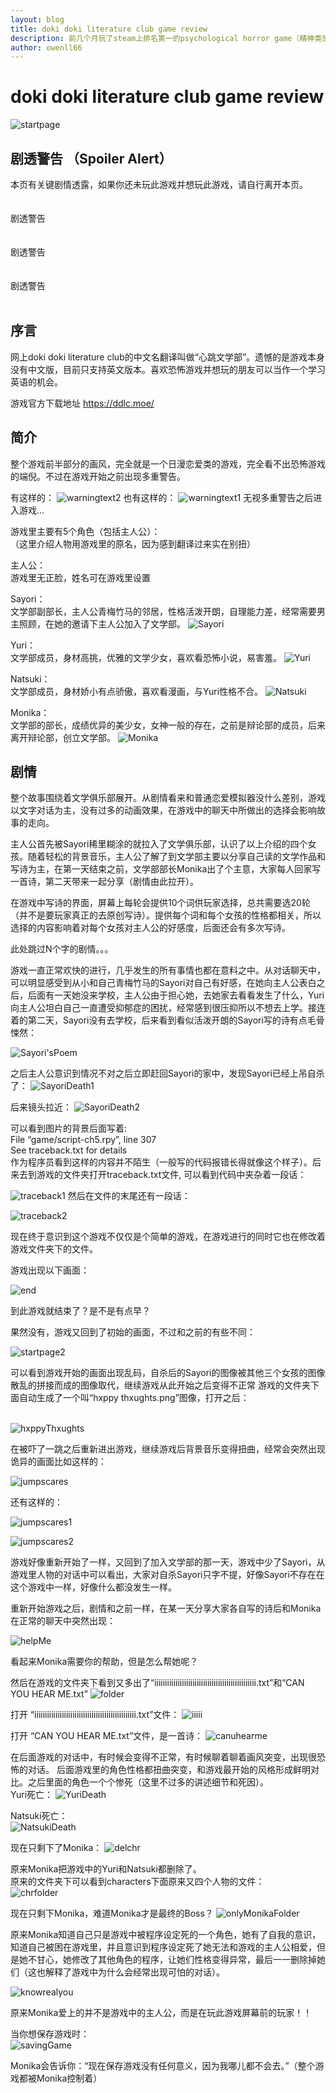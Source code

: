 ```yaml
---
layout: blog
title: doki doki literature club game review
description: 前几个月玩了steam上排名第一的psychological horror game（精神类恐怖游戏）的 doki doki literature club 觉得整个游戏的设计理念非常有意思，包括一些情结的设计，所以打算写一篇blog聊聊这个游戏。
author: owenll66
---
```

# doki doki literature club game review
![startpage](https://www.owenll66.com/blog-res/blog-dokidoki/startpage.png)

## 剧透警告 （Spoiler Alert）
本页有关键剧情透露，如果你还未玩此游戏并想玩此游戏，请自行离开本页。
<br>
<br>
<br>剧透警告
<br>
<br>
<br>剧透警告
<br>
<br>
<br>剧透警告
<br>
<br>

## 序言
网上doki doki literature club的中文名翻译叫做“心跳文学部”。遗憾的是游戏本身没有中文版，目前只支持英文版本。喜欢恐怖游戏并想玩的朋友可以当作一个学习英语的机会。  

游戏官方下载地址 https://ddlc.moe/

## 简介
整个游戏前半部分的画风，完全就是一个日漫恋爱类的游戏，完全看不出恐怖游戏的端倪。不过在游戏开始之前出现多重警告。  

有这样的：
![warningtext2](https://www.owenll66.com/blog-res/blog-dokidoki/warningtext2.png)
也有这样的：
![warningtext1](https://www.owenll66.com/blog-res/blog-dokidoki/warningtext1.png)
无视多重警告之后进入游戏...

游戏里主要有5个角色（包括主人公）：  
（这里介绍人物用游戏里的原名，因为感到翻译过来实在别扭）  

主人公：  
游戏里无正脸，姓名可在游戏里设置

Sayori：  
文学部副部长，主人公青梅竹马的邻居，性格活泼开朗，自理能力差，经常需要男主照顾，在她的邀请下主人公加入了文学部。
![Sayori](https://www.owenll66.com/blog-res/blog-dokidoki/Sayori.jpg)

Yuri：  
文学部成员，身材高挑，优雅的文学少女，喜欢看恐怖小说，易害羞。
![Yuri](https://www.owenll66.com/blog-res/blog-dokidoki/Yuri.jpeg)

Natsuki：  
文学部成员，身材娇小有点骄傲，喜欢看漫画，与Yuri性格不合。
![Natsuki](https://www.owenll66.com/blog-res/blog-dokidoki/Natsuki.png)

Monika：  
文学部的部长，成绩优异的美少女，女神一般的存在，之前是辩论部的成员，后来离开辩论部，创立文学部。
![Monika](https://www.owenll66.com/blog-res/blog-dokidoki/Monika.jpg)

## 剧情
整个故事围绕着文学俱乐部展开。从剧情看来和普通恋爱模拟器没什么差别，游戏以文字对话为主，没有过多的动画效果，在游戏中的聊天中所做出的选择会影响故事的走向。  

主人公首先被Sayori稀里糊涂的就拉入了文学俱乐部，认识了以上介绍的四个女孩。随着轻松的背景音乐，主人公了解了到文学部主要以分享自己读的文学作品和写诗为主，在第一天结束之前，文学部部长Monika出了个主意，大家每人回家写一首诗，第二天带来一起分享（剧情由此拉开）。  

在游戏中写诗的界面，屏幕上每轮会提供10个词供玩家选择，总共需要选20轮（并不是要玩家真正的去原创写诗）。提供每个词和每个女孩的性格都相关，所以选择的内容影响着对每个女孩对主人公的好感度，后面还会有多次写诗。  

此处跳过N个字的剧情。。。

游戏一直正常欢快的进行，几乎发生的所有事情也都在意料之中。从对话聊天中，可以明显感受到从小和自己青梅竹马的Sayori对自己有好感，在她向主人公表白之后，后面有一天她没来学校，主人公由于担心她，去她家去看看发生了什么，Yuri向主人公坦白自己一直遭受抑郁症的困扰，经常感到很压抑所以不想去上学。接连着的第二天，Sayori没有去学校，后来看到看似活泼开朗的Sayori写的诗有点毛骨悚然：  

![Sayori'sPoem](https://www.owenll66.com/blog-res/blog-dokidoki/Sayori'sPoem.jpg)

之后主人公意识到情况不对之后立即赶回Sayori的家中，发现Sayori已经上吊自杀了：
![SayoriDeath1](https://www.owenll66.com/blog-res/blog-dokidoki/SayoriDeath1.jpg)

后来镜头拉近：
![SayoriDeath2](https://www.owenll66.com/blog-res/blog-dokidoki/SayoriDeath2.jpg)

可以看到图片的背景后面写着:  
File “game/script-ch5.rpy”, line 307  
See traceback.txt for details  
作为程序员看到这样的内容并不陌生（一般写的代码报错长得就像这个样子）。后来去到游戏的文件夹打开traceback.txt文件, 可以看到代码中夹杂着一段话：  

![traceback1](https://www.owenll66.com/blog-res/blog-dokidoki/traceback1.png)
然后在文件的末尾还有一段话：  

![traceback2](https://www.owenll66.com/blog-res/blog-dokidoki/traceback2.png)


现在终于意识到这个游戏不仅仅是个简单的游戏，在游戏进行的同时它也在修改着游戏文件夹下的文件。

游戏出现以下画面：  

![end](https://www.owenll66.com/blog-res/blog-dokidoki/end.jpg)

到此游戏就结束了？是不是有点早？  

果然没有，游戏又回到了初始的画面，不过和之前的有些不同：

![startpage2](https://www.owenll66.com/blog-res/blog-dokidoki/startpage2.png)  

可以看到游戏开始的画面出现乱码，自杀后的Sayori的图像被其他三个女孩的图像散乱的拼接而成的图像取代，继续游戏从此开始之后变得不正常
游戏的文件夹下面自动生成了一个叫“hxppy thxughts.png”图像，打开之后：  
<br>

![hxppyThxughts](https://www.owenll66.com/blog-res/blog-dokidoki/hxppyThxughts.png)


在被吓了一跳之后重新进出游戏，继续游戏后背景音乐变得扭曲，经常会突然出现诡异的画面比如这样的：  

![jumpscares](https://www.owenll66.com/blog-res/blog-dokidoki/jumpscares.png)

还有这样的：

![jumpscares1](https://www.owenll66.com/blog-res/blog-dokidoki/jumpscares1.png)

![jumpscares2](https://www.owenll66.com/blog-res/blog-dokidoki/jumpscares2.png)

游戏好像重新开始了一样，又回到了加入文学部的那一天，游戏中少了Sayori，从游戏里人物的对话中可以看出，大家对自杀Sayori只字不提，好像Sayori不存在在这个游戏中一样，好像什么都没发生一样。

重新开始游戏之后，剧情和之前一样，在某一天分享大家各自写的诗后和Monika在正常的聊天中突然出现：

![helpMe](https://www.owenll66.com/blog-res/blog-dokidoki/helpMe.png)

看起来Monika需要你的帮助，但是怎么帮她呢？

然后在游戏的文件夹下看到又多出了“iiiiiiiiiiiiiiiiiiiiiiiiiiiiiiiiiiiiiiiiiiiiiiii.txt”和“CAN YOU HEAR ME.txt”
![folder](https://www.owenll66.com/blog-res/blog-dokidoki/folder.png)
<br>

打开 “iiiiiiiiiiiiiiiiiiiiiiiiiiiiiiiiiiiiiiiiiiiiiiii.txt”文件：
![iiiii](https://www.owenll66.com/blog-res/blog-dokidoki/iiiii.png)
<br>

打开 “CAN YOU HEAR ME.txt”文件，是一首诗：
![canuhearme](https://www.owenll66.com/blog-res/blog-dokidoki/canuhearme.png)

在后面游戏的对话中，有时候会变得不正常，有时候聊着聊着画风突变，出现很恐怖的对话。
后面游戏里的角色性格都扭曲突变，和游戏最开始的风格形成鲜明对比。之后里面的角色一个个惨死（这里不过多的讲述细节和死因）。  
Yuri死亡：
![YuriDeath](https://www.owenll66.com/blog-res/blog-dokidoki/YuriDeath.jpg)

Natsuki死亡：  
![NatsukiDeath](https://www.owenll66.com/blog-res/blog-dokidoki/NatsukiDeath.png)

现在只剩下了Monika：
![delchr](https://www.owenll66.com/blog-res/blog-dokidoki/delchr.png)

原来Monika把游戏中的Yuri和Natsuki都删除了。  
原来的文件夹下可以看到characters下面原来又四个人物的文件：  
![chrfolder](https://www.owenll66.com/blog-res/blog-dokidoki/chrfolder.png)

现在只剩下Monika，难道Monika才是最终的Boss？
![onlyMonikaFolder](https://www.owenll66.com/blog-res/blog-dokidoki/onlyMonikaFolder.png)

原来Monika知道自己只是游戏中被程序设定死的一个角色，她有了自我的意识，知道自己被困在游戏里，并且意识到程序设定死了她无法和游戏的主人公相爱，但是她不甘心，她修改了其他角色的程序，让她们性格变得异常，最后一一删除掉她们（这也解释了游戏中为什么会经常出现可怕的对话）。

![knowrealyou](https://www.owenll66.com/blog-res/blog-dokidoki/knowrealyou.png)

原来Monika爱上的并不是游戏中的主人公，而是在玩此游戏屏幕前的玩家！！  

当你想保存游戏时：  
![savingGame](https://www.owenll66.com/blog-res/blog-dokidoki/savingGame.png)

Monika会告诉你：“现在保存游戏没有任何意义，因为我哪儿都不会去。”（整个游戏都被Monika控制着）
